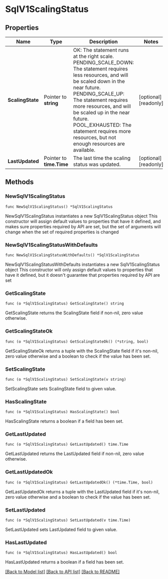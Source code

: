 # SqlV1ScalingStatus

## Properties

Name | Type | Description | Notes
------------ | ------------- | ------------- | -------------
**ScalingState** | Pointer to **string** | OK: The statement runs at the right scale. PENDING_SCALE_DOWN: The statement requires less resources, and will be scaled down in the near future. PENDING_SCALE_UP: The statement requires more resources, and will be scaled up in the near future. POOL_EXHAUSTED: The statement requires more resources, but not enough resources are available.  | [optional] [readonly] 
**LastUpdated** | Pointer to **time.Time** | The last time the scaling status was updated. | [optional] [readonly] 

## Methods

### NewSqlV1ScalingStatus

`func NewSqlV1ScalingStatus() *SqlV1ScalingStatus`

NewSqlV1ScalingStatus instantiates a new SqlV1ScalingStatus object
This constructor will assign default values to properties that have it defined,
and makes sure properties required by API are set, but the set of arguments
will change when the set of required properties is changed

### NewSqlV1ScalingStatusWithDefaults

`func NewSqlV1ScalingStatusWithDefaults() *SqlV1ScalingStatus`

NewSqlV1ScalingStatusWithDefaults instantiates a new SqlV1ScalingStatus object
This constructor will only assign default values to properties that have it defined,
but it doesn't guarantee that properties required by API are set

### GetScalingState

`func (o *SqlV1ScalingStatus) GetScalingState() string`

GetScalingState returns the ScalingState field if non-nil, zero value otherwise.

### GetScalingStateOk

`func (o *SqlV1ScalingStatus) GetScalingStateOk() (*string, bool)`

GetScalingStateOk returns a tuple with the ScalingState field if it's non-nil, zero value otherwise
and a boolean to check if the value has been set.

### SetScalingState

`func (o *SqlV1ScalingStatus) SetScalingState(v string)`

SetScalingState sets ScalingState field to given value.

### HasScalingState

`func (o *SqlV1ScalingStatus) HasScalingState() bool`

HasScalingState returns a boolean if a field has been set.

### GetLastUpdated

`func (o *SqlV1ScalingStatus) GetLastUpdated() time.Time`

GetLastUpdated returns the LastUpdated field if non-nil, zero value otherwise.

### GetLastUpdatedOk

`func (o *SqlV1ScalingStatus) GetLastUpdatedOk() (*time.Time, bool)`

GetLastUpdatedOk returns a tuple with the LastUpdated field if it's non-nil, zero value otherwise
and a boolean to check if the value has been set.

### SetLastUpdated

`func (o *SqlV1ScalingStatus) SetLastUpdated(v time.Time)`

SetLastUpdated sets LastUpdated field to given value.

### HasLastUpdated

`func (o *SqlV1ScalingStatus) HasLastUpdated() bool`

HasLastUpdated returns a boolean if a field has been set.


[[Back to Model list]](../README.md#documentation-for-models) [[Back to API list]](../README.md#documentation-for-api-endpoints) [[Back to README]](../README.md)


